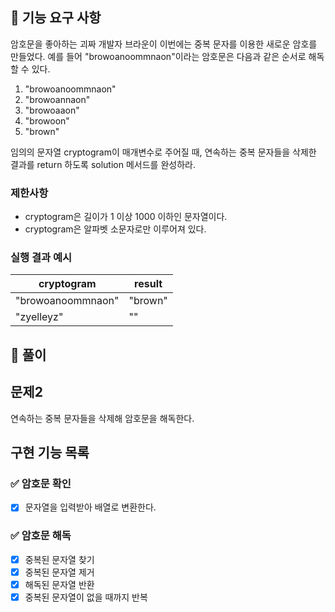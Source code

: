 ## 🚀 기능 요구 사항

암호문을 좋아하는 괴짜 개발자 브라운이 이번에는 중복 문자를 이용한 새로운 암호를 만들었다. 예를 들어 "browoanoommnaon"이라는 암호문은 다음과 같은 순서로 해독할 수 있다.

1. "browoanoommnaon"
2. "browoannaon"
3. "browoaaon"
4. "browoon"
5. "brown"

임의의 문자열 cryptogram이 매개변수로 주어질 때, 연속하는 중복 문자들을 삭제한 결과를 return 하도록 solution 메서드를 완성하라.

### 제한사항

- cryptogram은 길이가 1 이상 1000 이하인 문자열이다.
- cryptogram은 알파벳 소문자로만 이루어져 있다.

### 실행 결과 예시

| cryptogram | result |
| --- | --- |
| "browoanoommnaon" | "brown" |
| "zyelleyz" | "" |

## 📝 풀이

## 문제2
연속하는 중복 문자들을 삭제해 암호문을 해독한다.

## 구현 기능 목록

### ✅ 암호문 확인
+ [x] 문자열을 입력받아 배열로 변환한다.

### ✅ 암호문 해독
+ [x] 중복된 문자열 찾기
+ [x] 중복된 문자열 제거
+ [x] 해독된 문자열 반환
+ [x] 중복된 문자열이 없을 때까지 반복
